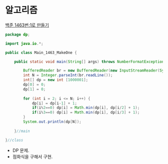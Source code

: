 # 알고리즘
[백준 1463번:1로 만들기](https://www.acmicpc.net/problem/1463)
```java
package dp;

import java.io.*;

public class Main_1463_MakeOne {

	public static void main(String[] args) throws NumberFormatException, IOException {

		BufferedReader br = new BufferedReader(new InputStreamReader(System.in));
		int N = Integer.parseInt(br.readLine());
		int[] dp = new int [1000001];
		dp[0] = 0; 
		dp[1] = 0;
		
		for (int i = 2; i <= N; i++) {
			dp[i] = dp[i-1] + 1;
			if(i%2==0) dp[i] = Math.min(dp[i], dp[i/2] + 1);
			if(i%3==0) dp[i] = Math.min(dp[i], dp[i/3] + 1);
		}
		System.out.println(dp[N]);
		
	}//main

}//class
```
- DP 문제. 
- 점화식을 구해서 구현.
